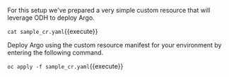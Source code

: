 For this setup we've prepared a very simple custom resource that will leverage ODH to deploy Argo. 

`cat sample_cr.yaml`{{execute}}

Deploy Argo using the custom resource manifest for your environment by entering the following command.

`oc apply -f sample_cr.yaml`{{execute}}
